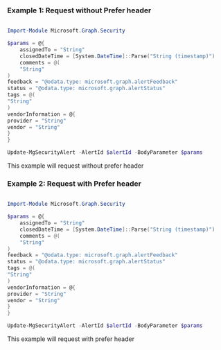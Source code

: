 ### Example 1: Request without Prefer header

```powershell

Import-Module Microsoft.Graph.Security

$params = @{
	assignedTo = "String"
	closedDateTime = [System.DateTime]::Parse("String (timestamp)")
	comments = @(
	"String"
)
feedback = "@odata.type: microsoft.graph.alertFeedback"
status = "@odata.type: microsoft.graph.alertStatus"
tags = @(
"String"
)
vendorInformation = @{
provider = "String"
vendor = "String"
}
}

Update-MgSecurityAlert -AlertId $alertId -BodyParameter $params

```
This example will request without prefer header

### Example 2: Request with Prefer header

```powershell

Import-Module Microsoft.Graph.Security

$params = @{
	assignedTo = "String"
	closedDateTime = [System.DateTime]::Parse("String (timestamp)")
	comments = @(
	"String"
)
feedback = "@odata.type: microsoft.graph.alertFeedback"
status = "@odata.type: microsoft.graph.alertStatus"
tags = @(
"String"
)
vendorInformation = @{
provider = "String"
vendor = "String"
}
}

Update-MgSecurityAlert -AlertId $alertId -BodyParameter $params

```
This example will request with prefer header


